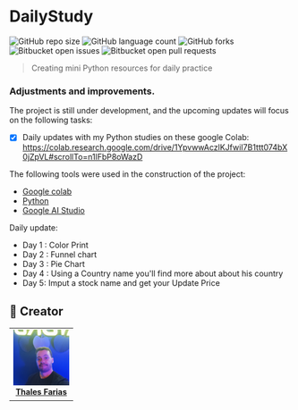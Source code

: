 # DailyStudy

![GitHub repo size](https://img.shields.io/github/repo-size/iuricode/README-template?style=for-the-badge)
![GitHub language count](https://img.shields.io/github/languages/count/iuricode/README-template?style=for-the-badge)
![GitHub forks](https://img.shields.io/github/forks/iuricode/README-template?style=for-the-badge)
![Bitbucket open issues](https://img.shields.io/bitbucket/issues/iuricode/README-template?style=for-the-badge)
![Bitbucket open pull requests](https://img.shields.io/bitbucket/pr-raw/iuricode/README-template?style=for-the-badge)



> Creating mini Python resources for daily practice

### Adjustments and improvements.

The project is still under development, and the upcoming updates will focus on the following tasks:

- [x] Daily updates with my Python studies on these google Colab: https://colab.research.google.com/drive/1YpvwwAczlKJfwiI7B1ttt074bX0jZpVL#scrollTo=n1lFbP8oWazD


The following tools were used in the construction of the project:

- [Google colab](<https://colab.google/>)
- [Python](<https://www.python.org/>)
- [Google AI Studio](<https://aistudio.google.com/>)

Daily update:
- Day 1 : Color Print
- Day 2 : Funnel chart
- Day 3 : Pie Chart
- Day 4 : Using a Country name you'll find more about about his country
- Day 5: Imput a stock name and get your Update Price




## 🤝 Creator

<table>
  <tr>
    <td align="center">
      <a href="#" title="Thales Farias">
        <img src="IMG_20230429_211838_511.jpg" width="100" alt="Foto do Thales Farias no GitHub"/><br>
        <sub>
          <b><a href="https://www.linkedin.com/in/thalesfreirefarias/" target="_blank">Thales Farias</b>
        </sub>
      </a>
    </td>
  </tr>
</table>
